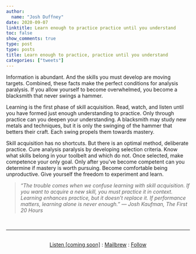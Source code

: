 ```yaml
---
author:
  name: "Josh Duffney"
date: 2020-09-07
linktitle: Learn enough to practice practice until you understand
toc: false
show_comments: true
type: post
type: posts
title: Learn enough to practice, practice until you understand
categories: ["tweets"]
---
```


Information is abundant. And the skills you must develop are moving targets. Combined, these facts make the perfect conditions for analysis paralysis. If you allow yourself to become overwhelmed, you become a blacksmith that never swings a hammer.

Learning is the first phase of skill acquisition. Read, watch, and listen until you have formed just enough understanding to practice. Only through practice can you deepen your understanding. A blacksmith may study new metals and techniques, but it is only the swinging of the hammer that betters their craft. Each swing propels them towards mastery.

Skill acquisition has no shortcuts. But there is an optimal method, deliberate practice. Cure analysis paralysis by developing selection criteria. Know what skills belong in your toolbelt and which do not. Once selected, make competence your only goal. Only after you've become competent can you determine if mastery is worth pursuing. Become comfortable being unproductive. Give yourself the freedom to experiment and learn.

> _“The trouble comes when we confuse learning with skill acquisition. If you want to acquire a new skill, you must practice it in context. Learning enhances practice, but it doesn’t replace it. If performance matters, learning alone is never enough.” ― Josh Kaufman, The First 20 Hours_

<br>

---

<br>

<div align="center">
<a href="">Listen [coming soon]</a>
:
<a href="https://share.mailbrew.com/joshduffney/josh-duffney-twitter-digest-8iwj7ZGKXGjn">Mailbrew</a>
:
<a href="https://twitter.com/joshduffney">Follow</a>
</div>

<br>